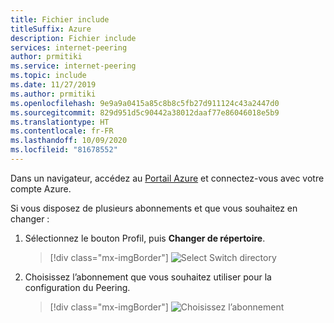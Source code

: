 ```yaml
---
title: Fichier include
titleSuffix: Azure
description: Fichier include
services: internet-peering
author: prmitiki
ms.service: internet-peering
ms.topic: include
ms.date: 11/27/2019
ms.author: prmitiki
ms.openlocfilehash: 9e9a9a0415a85c8b8c5fb27d911124c43a2447d0
ms.sourcegitcommit: 829d951d5c90442a38012daaf77e86046018e5b9
ms.translationtype: HT
ms.contentlocale: fr-FR
ms.lasthandoff: 10/09/2020
ms.locfileid: "81678552"
---
```

Dans un navigateur, accédez au [Portail Azure](https://portal.azure.com/) et connectez-vous avec votre compte Azure.

Si vous disposez de plusieurs abonnements et que vous souhaitez en changer :

1. Sélectionnez le bouton Profil, puis **Changer de répertoire**.

    > [!div class="mx-imgBorder"]
    > ![Select Switch directory](../media/choose-subscription-2.png)

1. Choisissez l’abonnement que vous souhaitez utiliser pour la configuration du Peering.

    > [!div class="mx-imgBorder"]
    > ![Choisissez l’abonnement](../media/choose-subscription-3.png)
